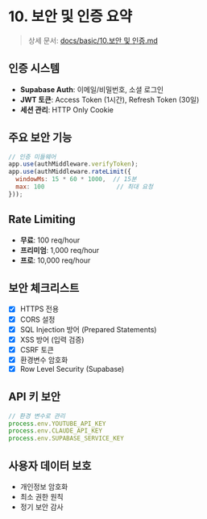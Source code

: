 # 10. 보안 및 인증 요약

> 상세 문서: [docs/basic/10.보안 및 인증.md](../basic/10.보안%20및%20인증.md)

## 인증 시스템
- **Supabase Auth**: 이메일/비밀번호, 소셜 로그인
- **JWT 토큰**: Access Token (1시간), Refresh Token (30일)
- **세션 관리**: HTTP Only Cookie

## 주요 보안 기능
```javascript
// 인증 미들웨어
app.use(authMiddleware.verifyToken);
app.use(authMiddleware.rateLimit({
  windowMs: 15 * 60 * 1000,  // 15분
  max: 100                    // 최대 요청
}));
```

## Rate Limiting
- **무료**: 100 req/hour
- **프리미엄**: 1,000 req/hour
- **프로**: 10,000 req/hour

## 보안 체크리스트
- [x] HTTPS 전용
- [x] CORS 설정
- [x] SQL Injection 방어 (Prepared Statements)
- [x] XSS 방어 (입력 검증)
- [x] CSRF 토큰
- [x] 환경변수 암호화
- [x] Row Level Security (Supabase)

## API 키 보안
```javascript
// 환경 변수로 관리
process.env.YOUTUBE_API_KEY
process.env.CLAUDE_API_KEY
process.env.SUPABASE_SERVICE_KEY
```

## 사용자 데이터 보호
- 개인정보 암호화
- 최소 권한 원칙
- 정기 보안 감사 